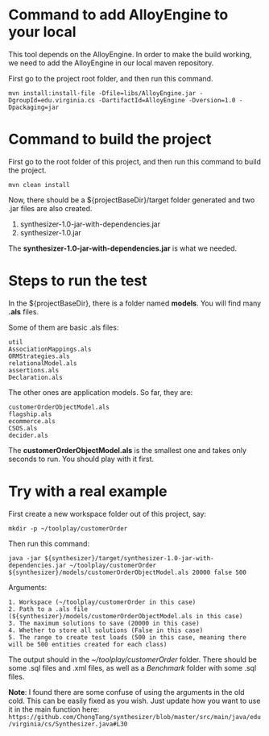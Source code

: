 # Command to add AlloyEngine to your local
This tool depends on the AlloyEngine. In order to make the build working, we need to add the AlloyEngine in our local maven repository.

First go to the project root folder, and then run this command.
```
mvn install:install-file -Dfile=libs/AlloyEngine.jar -DgroupId=edu.virginia.cs -DartifactId=AlloyEngine -Dversion=1.0 -Dpackaging=jar
```

# Command to build the project

First go to the root folder of this project, and then run this command to build the project.

```$xslt
mvn clean install
```

Now, there should be a ${projectBaseDir}/target folder generated and two .jar files are also created.

1. synthesizer-1.0-jar-with-dependencies.jar
2. synthesizer-1.0.jar

The __synthesizer-1.0-jar-with-dependencies.jar__ is what we needed.

# Steps to run the test 
In the ${projectBaseDir}, there is a folder named __models__. You will find many __.als__ files.

Some of them are basic .als files:
```$xslt
util
AssociationMappings.als
ORMStrategies.als
relationalModel.als
assertions.als
Declaration.als
```

The other ones are application models. So far, they are:
```$xslt
customerOrderObjectModel.als
flagship.als
ecommerce.als
CSOS.als
decider.als
```

The __customerOrderObjectModel.als__ is the smallest one and takes only seconds to run. You should play with it first.

# Try with a real example
First create a new workspace folder out of this project, say: 
```
mkdir -p ~/toolplay/customerOrder
```

Then run this command:
```$xslt
java -jar ${synthesizer}/target/synthesizer-1.0-jar-with-dependencies.jar ~/toolplay/customerOrder ${synthesizer}/models/customerOrderObjectModel.als 20000 false 500
```

Arguments:
```$xslt
1. Workspace (~/toolplay/customerOrder in this case)
2. Path to a .als file (${synthesizer}/models/customerOrderObjectModel.als in this case)
3. The maximum solutions to save (20000 in this case)
4. Whether to store all solutions (False in this case)
5. The range to create test loads (500 in this case, meaning there will be 500 entities created for each class)
```

The output should in the *~/toolplay/customerOrder* folder. There should be some .sql files and .xml files, as well as a *Benchmark* folder with some .sql files.

__Note__: I found there are some confuse of using the arguments in the old cold. This can be easily fixed as you wish. Just update how you want to use it in the main function here:
`https://github.com/ChongTang/synthesizer/blob/master/src/main/java/edu/virginia/cs/Synthesizer.java#L30`